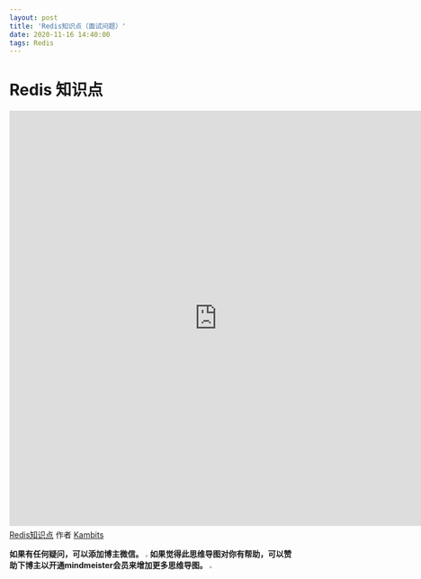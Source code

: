 ```yaml
---
layout: post
title: 'Redis知识点（面试问题）'
date: 2020-11-16 14:40:00
tags: Redis
---
```


# Redis 知识点

<iframe width="738" height="738" frameborder="0" src="https://www.mindmeister.com/maps/public_map_shell/1692695118/redis?width=738&height=738&z=auto&t=DoQEKVBhRF" scrolling="no" style="overflow: hidden; margin-bottom: 5px;">您目前的浏览器无法显示框架元素。请访问MindMeister上的<a href="https://www.mindmeister.com/1692695118/redis?t=DoQEKVBhRF" target="_blank">Redis知识点</a>页面。</iframe><div class="mb-5"><a href="https://www.mindmeister.com/1692695118/redis?t=DoQEKVBhRF" target="_blank">Redis知识点</a> 作者 <a href="https://www.mindmeister.com/users/channel/56370113" target="_blank">Kambits</a></div>





**如果有任何疑问，可以添加博主微信。**
<img src="https://image.kambit.cn/WechatIMG3.jpeg" style="zoom:25%;" />
**如果觉得此思维导图对你有帮助，可以赞助下博主以开通mindmeister会员来增加更多思维导图。**
<img src="https://image.kambit.cn/kambits收款码.jpeg" style="zoom:25%;" />